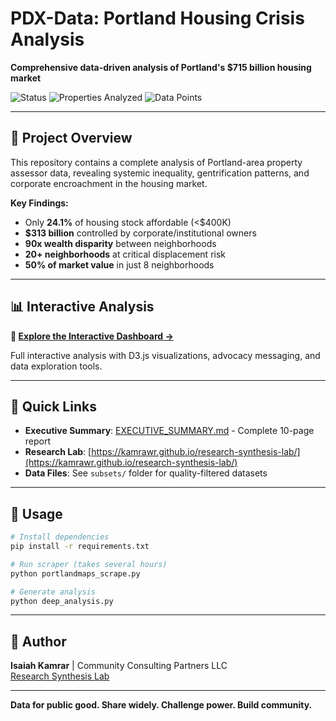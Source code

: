 # PDX-Data: Portland Housing Crisis Analysis

**Comprehensive data-driven analysis of Portland's $715 billion housing market**

![Status](https://img.shields.io/badge/status-active-success)
![Properties Analyzed](https://img.shields.io/badge/properties-789%2C024-blue)
![Data Points](https://img.shields.io/badge/data%20points-1.7M-orange)

---

## 🎯 Project Overview

This repository contains a complete analysis of Portland-area property assessor data, revealing systemic inequality, gentrification patterns, and corporate encroachment in the housing market.

**Key Findings:**
- Only **24.1%** of housing stock affordable (<$400K)
- **$313 billion** controlled by corporate/institutional owners
- **90x wealth disparity** between neighborhoods
- **20+ neighborhoods** at critical displacement risk
- **50% of market value** in just 8 neighborhoods

---

## 📊 Interactive Analysis

**🔗 [Explore the Interactive Dashboard →](https://kamrawr.github.io/research-synthesis-lab/projects/portland-housing-crisis/)**

Full interactive analysis with D3.js visualizations, advocacy messaging, and data exploration tools.

---

## 📁 Quick Links

- **Executive Summary**: [EXECUTIVE_SUMMARY.md](EXECUTIVE_SUMMARY.md) - Complete 10-page report
- **Research Lab**: [https://kamrawr.github.io/research-synthesis-lab/](https://kamrawr.github.io/research-synthesis-lab/)
- **Data Files**: See `subsets/` folder for quality-filtered datasets

---

## 🚀 Usage

```bash
# Install dependencies
pip install -r requirements.txt

# Run scraper (takes several hours)
python portlandmaps_scrape.py

# Generate analysis
python deep_analysis.py
```

---

## 👤 Author

**Isaiah Kamrar** | Community Consulting Partners LLC  
[Research Synthesis Lab](https://kamrawr.github.io/research-synthesis-lab/)

---

**Data for public good. Share widely. Challenge power. Build community.**
